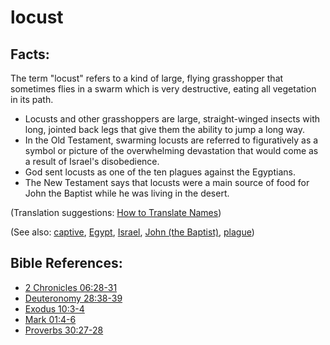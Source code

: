 # locust #

## Facts: ##

The term "locust" refers to a kind of large, flying grasshopper that sometimes flies in a swarm which is very destructive, eating all vegetation in its path. 
 
* Locusts and other grasshoppers are large, straight-winged insects with long, jointed back legs that give them the ability to jump a long way.
* In the Old Testament, swarming locusts are referred to figuratively as a symbol or picture of the overwhelming devastation that would come as a result of Israel's disobedience.
* God sent locusts as one of the ten plagues against the Egyptians. 
* The New Testament says that locusts were a main source of food for John the Baptist while he was living in the desert. 

(Translation suggestions: [How to Translate Names](en/ta-vol1/translate/man/translate-names))

(See also: [captive](../other/captive.md), [Egypt](../other/egypt.md), [Israel](../other/israel.md), [John (the Baptist)](../other/johnthebaptist.md), [plague](../other/plague.md))

## Bible References: ##

* [2 Chronicles 06:28-31](en/tn/2ch/help/06/28)
* [Deuteronomy 28:38-39](en/tn/deu/help/28/38)
* [Exodus 10:3-4](en/tn/exo/help/10/03)
* [Mark 01:4-6](en/tn/mrk/help/01/04)
* [Proverbs 30:27-28](en/tn/pro/help/30/27)